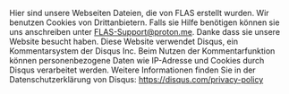Hier sind unsere Webseiten Dateien, die von FLAS erstellt wurden. Wir benutzen Cookies von Drittanbietern. Falls sie Hilfe benötigen können sie uns anschreiben unter FLAS-Support@proton.me. Danke dass sie unsere Website besucht haben.
Diese Website verwendet Disqus, ein Kommentarsystem der Disqus Inc. Beim Nutzen der Kommentarfunktion können personenbezogene Daten wie IP-Adresse und Cookies durch Disqus verarbeitet werden. Weitere Informationen finden Sie in der Datenschutzerklärung von Disqus: 
https://disqus.com/privacy-policy
